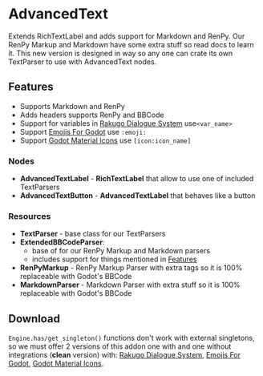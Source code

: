 # AdvancedText
Extends RichTextLabel and adds support for Markdown and RenPy.
Our RenPy Markup and Markdown have some extra stuff so read docs to learn it.
This new version is designed in way so any one can crate its own TextParser to use with AdvancedText nodes.

## Features
- Supports Markdown and RenPy
- Adds headers supports RenPy and BBCode
- Support for variables in [Rakugo Dialogue System](https://github.com/rakugoteam/Rakugo-Dialogue-System) use`<var_name>`
- Support [Emojis For Godot](https://github.com/rakugoteam/Emojis-For-Godot) use `:emoji:`
- Support [Godot Material Icons](https://github.com/rakugoteam/Godot-Material-Icons) use `[icon:icon_name]`

### Nodes
- **AdvancedTextLabel** - **RichTextLabel** that allow to use one of included TextParsers
- **AdvancedTextButton** - **AdvancedTextLabel** that behaves like a button

### Resources
- **TextParser** - base class for our TextParsers
- **ExtendedBBCodeParser**:
	- base of for our RenPy Markup and Markdown parsers
	- includes support for things mentioned in [Features](#features)
- **RenPyMarkup** - RenPy Markup Parser with extra tags so it is 100% replaceable with Godot's BBCode
- **MarkdownParser** - Markdown Parser with extra stuff so it is 100% replaceable with Godot's BBCode

## Download
`Engine.has/get_singleton()` functions don't work with external singletons, 
so we must offer 2 versions of this addon one with and one without integrations (**clean** version) with: [Rakugo Dialogue System](https://github.com/rakugoteam/Rakugo-Dialogue-System), [Emojis For Godot](https://github.com/rakugoteam/Emojis-For-Godot), [Godot Material Icons](https://github.com/rakugoteam/Godot-Material-Icons).